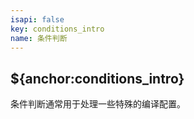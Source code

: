 ```yaml
---
isapi: false
key: conditions_intro
name: 条件判断
---
```


## ${anchor:conditions_intro}

条件判断通常用于处理一些特殊的编译配置。
